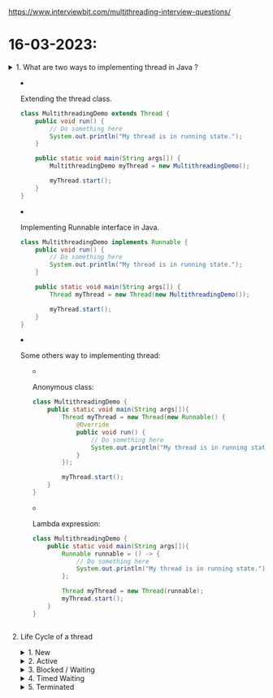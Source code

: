 https://www.interviewbit.com/multithreading-interview-questions/

# 16-03-2023:
<details>

<summary>1. What are two ways to implementing thread in Java ?<summary>

- Extending the thread class.
    ```java
    class MultithreadingDemo extends Thread {
        public void run() {
            // Do something here
            System.out.println("My thread is in running state.");
        }

        public static void main(String args[]) {
            MultithreadingDemo myThread = new MultithreadingDemo();

            myThread.start();
        }
    }
    ```
    
- Implementing Runnable interface in Java.
    ```java
    class MultithreadingDemo implements Runnable {
        public void run() {
            // Do something here
            System.out.println("My thread is in running state.");
        }

        public static void main(String args[]) {
            Thread myThread = new Thread(new MultithreadingDemo());

            myThread.start();
        }
    }
    ```

- Some others way to implementing thread:
    + Anonymous class:
        ```java
        class MultithreadingDemo {
            public static void main(String args[]){
                Thread myThread = new Thread(new Runnable() {
                    @Override
                    public void run() {
                        // Do something here
                        System.out.println("My thread is in running state.");
                    }            
                });

                myThread.start();
            }
        }
        ```

    + Lambda expression:
        ```java
        class MultithreadingDemo {
            public static void main(String args[]){
                Runnable runnable = () -> {
                    // Do something here
                    System.out.println("My thread is in running state.");
                };

                Thread myThread = new Thread(runnable);
                myThread.start();
            }
        }
        ```
</details>

2. Life Cycle of a thread
    <details>
    <summary>1. New</summary>
    </details>

    <details>
    <summary>2. Active</summary>

    </details>

    <details>
    <summary>3. Blocked / Waiting</summary>

    </details>

    <details>
    <summary>4. Timed Waiting</summary>

    </details>

    <details>
    <summary>5. Terminated</summary>

    </details>
